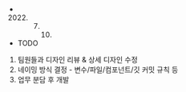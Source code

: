 * 2022. 07. 10.
* TODO
1. 팀원들과 디자인 리뷰 & 상세 디자인 수정
2. 네이밍 방식 결정 - 변수/파일/컴포넌트/깃 커밋 규칙 등
3. 업무 분담 후 개발
